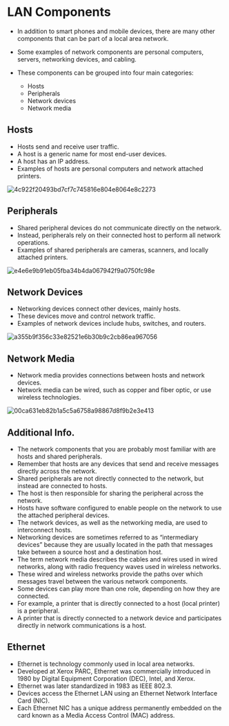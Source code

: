 # LAN Components

- In addition to smart phones and mobile devices, there are many other components that can be part of a local area network.
- Some examples of network components are personal computers, servers, networking devices, and cabling.
- These components can be grouped into four main categories:

   - Hosts
   - Peripherals
   - Network devices
   - Network media

## Hosts

- Hosts send and receive user traffic.
- A host is a generic name for most end-user devices.
- A host has an IP address.
- Examples of hosts are personal computers and network attached printers.

![4c922f20493bd7cf7c745816e804e8064e8c2273](https://user-images.githubusercontent.com/63872951/166741359-f8f9d89f-a8aa-4619-8754-767436bace98.png)

## Peripherals

- Shared peripheral devices do not communicate directly on the network. 
- Instead, peripherals rely on their connected host to perform all network operations.
- Examples of shared peripherals are cameras, scanners, and locally attached printers.

![e4e6e9b91eb05fba34b4da067942f9a0750fc98e](https://user-images.githubusercontent.com/63872951/166741612-016dbfd1-6973-4449-b307-4b28fc75d9b1.png)

## Network Devices

- Networking devices connect other devices, mainly hosts.
- These devices move and control network traffic. 
- Examples of network devices include hubs, switches, and routers.

![a355b9f356c33e82521e6b30b9c2cb86ea967056](https://user-images.githubusercontent.com/63872951/166741779-632b0ac7-00b9-4def-b5b0-11f35caa5a11.png)

## Network Media

- Network media provides connections between hosts and network devices.
- Network media can be wired, such as copper and fiber optic, or use wireless technologies.

![00ca631eb82b1a5c5a6758a98867d8f9b2e3e413](https://user-images.githubusercontent.com/63872951/166742028-23380d42-91aa-4670-8a07-73d055eaae92.png)


## Additional Info.

- The network components that you are probably most familiar with are hosts and shared peripherals. 
- Remember that hosts are any devices that send and receive messages directly across the network.
- Shared peripherals are not directly connected to the network, but instead are connected to hosts.
- The host is then responsible for sharing the peripheral across the network.
- Hosts have software configured to enable people on the network to use the attached peripheral devices.
- The network devices, as well as the networking media, are used to interconnect hosts.
- Networking devices are sometimes referred to as “intermediary devices” because they are usually located in the path that messages take between a source host and a destination host.
- The term network media describes the cables and wires used in wired networks, along with radio frequency waves used in wireless networks.
- These wired and wireless networks provide the paths over which messages travel between the various network components.
- Some devices can play more than one role, depending on how they are connected.
- For example, a printer that is directly connected to a host (local printer) is a peripheral. 
- A printer that is directly connected to a network device and participates directly in network communications is a host.

## Ethernet

- Ethernet is technology commonly used in local area networks.
- Developed at Xerox PARC, Ethernet was commercially introduced in 1980 by Digital Equipment Corporation (DEC), Intel, and Xerox. 
- Ethernet was later standardized in 1983 as IEEE 802.3.
- Devices access the Ethernet LAN using an Ethernet Network Interface Card (NIC).
- Each Ethernet NIC has a unique address permanently embedded on the card known as a Media Access Control (MAC) address.
